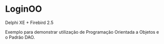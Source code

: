LoginOO
=======
Delphi XE + Firebird 2.5

Exemplo para demonstrar utilização de Programação Orientada a Objetos e o Padrão DAO.


